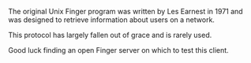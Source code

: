 
The original Unix Finger program was written by Les Earnest in
1971 and was designed to retrieve information about users on a network. 

This protocol has largely fallen out of grace and is rarely used. 

Good luck finding an open Finger server on which to test this client. 

